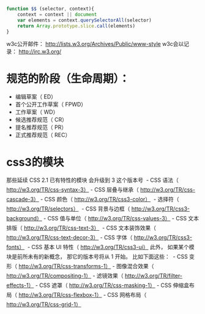 ```js
function $$ (selector, context){
    context = context || document
    var elements = context.querySelectorAll(selector)
    return Array.prototype.slice.call(elements)
}
```

w3c公开邮件： http://lists.w3.org/Archives/Public/www-style
w3c会以记录： http://irc.w3.org/

# 规范的阶段（生命周期）：
- 编辑草案（ ED）
- 首个公开工作草案（ FPWD）
- 工作草案（ WD）
- 候选推荐规范（ CR）
- 提名推荐规范（ PR）
- 正式推荐规范（ REC）

# css3的模块

那些延续 CSS 2.1 已有特性的模块
会升级到 3 这个版本号
 - CSS 语法（ http://w3.org/TR/css-syntax-3）
 - CSS 层叠与继承（ http://w3.org/TR/css-cascade-3）
 - CSS 颜色（ http://w3.org/TR/css3-color）
 - 选择符（ http://w3.org/TR/selectors）
 - CSS 背景与边框（ http://w3.org/TR/css3-background）
 - CSS 值与单位（ http://w3.org/TR/css-values-3）
 - CSS 文本排版（ http://w3.org/TR/css-text-3）
 - CSS 文本装饰效果（ http://w3.org/TR/css-text-decor-3）
 - CSS 字体（ http://w3.org/TR/css3-fonts）
 - CSS 基本 UI 特性（ http://w3.org/TR/css3-ui）
此外， 如果某个模块是前所未有的新概念， 那它的版本号将从 1 开始。
比如下面这些：
 - CSS 变形（ http://w3.org/TR/css-transforms-1）
 - 图像混合效果（ http://w3.org/TR/compositing-1）
 - 滤镜效果（ http://w3.org/TR/filter-effects-1）
 - CSS 遮罩（ http://w3.org/TR/css-masking-1）
 - CSS 伸缩盒布局（ http://w3.org/TR/css-flexbox-1）
 - CSS 网格布局（ http://w3.org/TR/css-grid-1）
